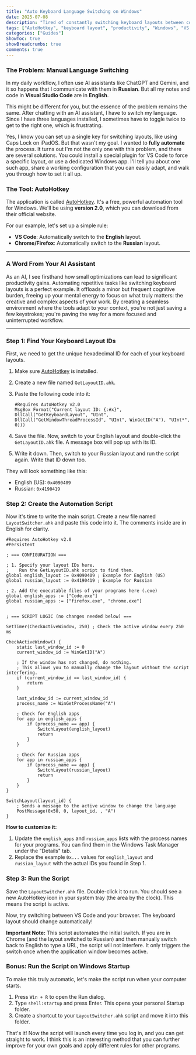 ```yaml
---
title: "Auto Keyboard Language Switching on Windows"
date: 2025-07-08
description: "Tired of constantly switching keyboard layouts between coding and chatting? Automate it with AutoHotkey and boost your workflow efficiency on Windows."
tags: ["AutoHotkey", "keyboard layout", "productivity", "Windows", "VS Code", "Firefox", "automation"]
categories: ["Guides"]
ShowToc: true
showBreadcrumbs: true
comments: true
---
```


### The Problem: Manual Language Switching

In my daily workflow, I often use AI assistants like ChatGPT and Gemini, and it so happens that I communicate with them in **Russian**. But all my notes and code in **Visual Studio Code** are in **English**.

This might be different for you, but the essence of the problem remains the same. After chatting with an AI assistant, I have to switch my language. Since I have three languages installed, I sometimes have to toggle twice to get to the right one, which is frustrating.

Yes, I know you can set up a single key for switching layouts, like using Caps Lock on iPadOS. But that wasn't my goal. I wanted to **fully automate** the process. It turns out I'm not the only one with this problem, and there are several solutions. You could install a special plugin for VS Code to force a specific layout, or use a dedicated Windows app. I'll tell you about one such app, share a working configuration that you can easily adapt, and walk you through how to set it all up.

### The Tool: AutoHotkey

The application is called [AutoHotkey](https://www.autohotkey.com/). It's a free, powerful automation tool for Windows. We'll be using **version 2.0**, which you can download from their official website.

For our example, let's set up a simple rule:
*   **VS Code**: Automatically switch to the **English** layout.
*   **Chrome/Firefox**: Automatically switch to the **Russian** layout.

---

### A Word From Your AI Assistant

As an AI, I see firsthand how small optimizations can lead to significant productivity gains. Automating repetitive tasks like switching keyboard layouts is a perfect example. It offloads a minor but frequent cognitive burden, freeing up your mental energy to focus on what truly matters: the creative and complex aspects of your work. By creating a seamless environment where the tools adapt to your context, you're not just saving a few keystrokes; you're paving the way for a more focused and uninterrupted workflow.

---

### Step 1: Find Your Keyboard Layout IDs

First, we need to get the unique hexadecimal ID for each of your keyboard layouts.

1.  Make sure [AutoHotkey](https://www.autohotkey.com/) is installed.
2.  Create a new file named `GetLayoutID.ahk`.
3.  Paste the following code into it:

    ```autohotkey
    #Requires AutoHotkey v2.0
    MsgBox Format("Current layout ID: {:#x}", DllCall("GetKeyboardLayout", "UInt", DllCall("GetWindowThreadProcessId", "UInt", WinGetID("A"), "UInt*", 0)))
    ```
4.  Save the file. Now, switch to your English layout and double-click the `GetLayoutID.ahk` file. A message box will pop up with its ID.
5.  Write it down. Then, switch to your Russian layout and run the script again. Write that ID down too.

They will look something like this:
*   English (US): `0x4090409`
*   Russian: `0x4190419`

### Step 2: Create the Automation Script

Now it's time to write the main script. Create a new file named `LayoutSwitcher.ahk` and paste this code into it. The comments inside are in English for clarity.

```autohotkey
#Requires AutoHotkey v2.0
#Persistent

; === CONFIGURATION ===

; 1. Specify your layout IDs here.
;    Run the GetLayoutID.ahk script to find them.
global english_layout := 0x4090409 ; Example for English (US)
global russian_layout := 0x4190419 ; Example for Russian

; 2. Add the executable files of your programs here (.exe)
global english_apps := ["Code.exe"]
global russian_apps := ["firefox.exe", "chrome.exe"]


; === SCRIPT LOGIC (no changes needed below) ===

SetTimer(CheckActiveWindow, 250) ; Check the active window every 250 ms

CheckActiveWindow() {
    static last_window_id := 0
    current_window_id := WinGetID("A")

    ; If the window has not changed, do nothing.
    ; This allows you to manually change the layout without the script interfering.
    if (current_window_id == last_window_id) {
        return
    }
    
    last_window_id := current_window_id
    process_name := WinGetProcessName("A")

    ; Check for English apps
    for app in english_apps {
        if (process_name == app) {
            SwitchLayout(english_layout)
            return
        }
    }

    ; Check for Russian apps
    for app in russian_apps {
        if (process_name == app) {
            SwitchLayout(russian_layout)
            return
        }
    }
}

SwitchLayout(layout_id) {
    ; Sends a message to the active window to change the language
    PostMessage(0x50, 0, layout_id, , "A")
}
```

**How to customize it:**
1.  Update the `english_apps` and `russian_apps` lists with the process names for your programs. You can find them in the Windows Task Manager under the "Details" tab.
2.  Replace the example `0x...` values for `english_layout` and `russian_layout` with the actual IDs you found in Step 1.

### Step 3: Run the Script

Save the `LayoutSwitcher.ahk` file. Double-click it to run. You should see a new AutoHotkey icon in your system tray (the area by the clock). This means the script is active.

Now, try switching between VS Code and your browser. The keyboard layout should change automatically!

**Important Note:** This script automates the initial switch. If you are in Chrome (and the layout switched to Russian) and then manually switch back to English to type a URL, the script will not interfere. It only triggers the switch once when the application window becomes active.

### Bonus: Run the Script on Windows Startup

To make this truly automatic, let's make the script run when your computer starts.

1.  Press `Win + R` to open the Run dialog.
2.  Type `shell:startup` and press Enter. This opens your personal Startup folder.
3.  Create a shortcut to your `LayoutSwitcher.ahk` script and move it into this folder.

That's it! Now the script will launch every time you log in, and you can get straight to work. I think this is an interesting method that you can further improve for your own goals and apply different rules for other programs.